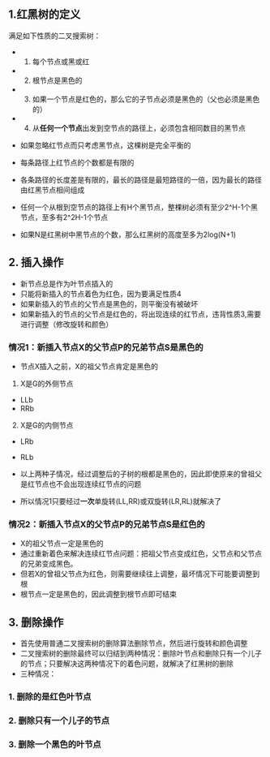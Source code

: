 ## 1.红黑树的定义
满足如下性质的二叉搜索树：
- 1. 每个节点或黑或红
- 2. 根节点是黑色的
- 3. 如果一个节点是红色的，那么它的子节点必须是黑色的（父也必须是黑色的）
- 4. 从**任何一个节点**出发到空节点的路径上，必须包含相同数目的黑节点

- 如果忽略红节点而只考虑黑节点，这棵树是完全平衡的
- 每条路径上红节点的个数都是有限的
- 各条路径的长度差是有限的，最长的路径是最短路径的一倍，因为最长的路径由红黑节点相间组成

- 任何一个从根到空节点的路径上有H个黑节点，整棵树必须有至少2^H-1个黑节点，至多有2^2H-1个节点
- 如果N是红黑树中黑节点的个数，那么红黑树的高度至多为2log(N+1)


## 2. 插入操作
- 新节点总是作为叶节点插入的
- 只能将新插入的节点着色为红色，因为要满足性质4
- 如果新插入的节点的父节点是黑色的，则平衡没有被破坏
- 如果新插入的节点的父节点是红色的，将出现连续的红节点，违背性质3,需要进行调整（修改旋转和颜色）
### 情况1：新插入节点X的父节点P的兄弟节点S是黑色的
- 节点X插入之前，X的祖父节点肯定是黑色的
1. X是G的外侧节点
- LLb
- RRb
2. X是G的内侧节点
- LRb
- RLb

- 以上两种子情况，经过调整后的子树的根都是黑色的，因此即使原来的曾祖父是红节点也不会出现连续红节点的问题
- 所以情况1只要经过**一次**单旋转(LL,RR)或双旋转(LR,RL)就解决了

### 情况2：新插入节点X的父节点P的兄弟节点S是红色的
- X的祖父节点一定是黑色的
- 通过重新着色来解决连续红节点问题：把祖父节点变成红色，父节点和父节点的兄弟变成黑色。
- 但若X的曾祖父节点为红色，则需要继续往上调整，最坏情况下可能要调整到根
- 根节点一定是黑色的，因此调整到根节点即可结束


## 3. 删除操作
- 首先使用普通二叉搜索树的删除算法删除节点，然后进行旋转和颜色调整
- 二叉搜索树的删除最终可以归结到两种情况：删除叶节点和删除只有一个儿子的节点；只要解决这两种情况下的着色问题，就解决了红黑树的删除
- 三种情况：
### 1. 删除的是红色叶节点

### 2. 删除只有一个儿子的节点

### 3. 删除一个黑色的叶节点